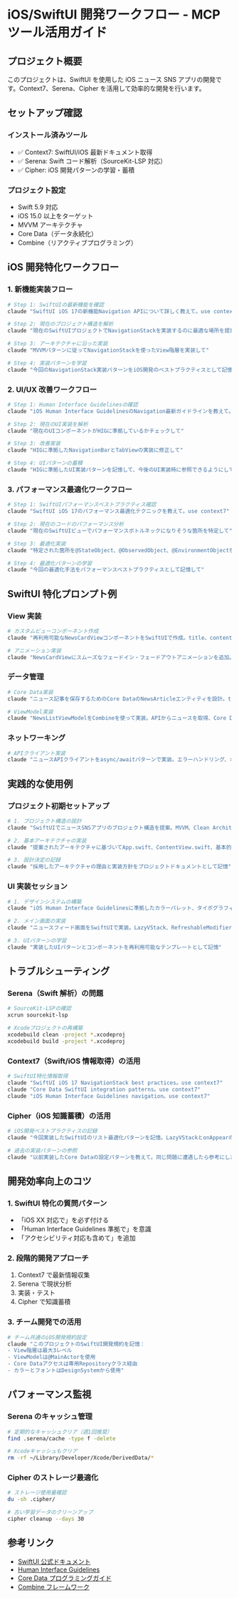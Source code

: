 # iOS/SwiftUI 開発ワークフロー - MCP ツール活用ガイド

## プロジェクト概要

このプロジェクトは、SwiftUI を使用した iOS ニュース SNS アプリの開発です。Context7、Serena、Cipher を活用して効率的な開発を行います。

## セットアップ確認

### インストール済みツール

- ✅ Context7: SwiftUI/iOS 最新ドキュメント取得
- ✅ Serena: Swift コード解析（SourceKit-LSP 対応）
- ✅ Cipher: iOS 開発パターンの学習・蓄積

### プロジェクト設定

- Swift 5.9 対応
- iOS 15.0 以上をターゲット
- MVVM アーキテクチャ
- Core Data（データ永続化）
- Combine（リアクティブプログラミング）

## iOS 開発特化ワークフロー

### 1. 新機能実装フロー

```bash
# Step 1: SwiftUIの最新機能を確認
claude "SwiftUI iOS 17の新機能Navigation APIについて詳しく教えて。use context7"

# Step 2: 現在のプロジェクト構造を解析
claude "現在のSwiftUIプロジェクトでNavigationStackを実装するのに最適な場所を提案して"

# Step 3: アーキテクチャに沿った実装
claude "MVVMパターンに従ってNavigationStackを使ったView階層を実装して"

# Step 4: 実装パターンを学習
claude "今回のNavigationStack実装パターンをiOS開発のベストプラクティスとして記憶して"
```

### 2. UI/UX 改善ワークフロー

```bash
# Step 1: Human Interface Guidelinesの確認
claude "iOS Human Interface GuidelinesのNavigation最新ガイドラインを教えて。use context7"

# Step 2: 現在のUI実装を解析
claude "現在のUIコンポーネントがHIGに準拠しているかチェックして"

# Step 3: 改善実装
claude "HIGに準拠したNavigationBarとTabViewの実装に修正して"

# Step 4: UIパターンの蓄積
claude "HIGに準拠したUI実装パターンを記憶して、今後のUI実装時に参照できるようにして"
```

### 3. パフォーマンス最適化ワークフロー

```bash
# Step 1: SwiftUIパフォーマンスベストプラクティス確認
claude "SwiftUI iOS 17のパフォーマンス最適化テクニックを教えて。use context7"

# Step 2: 現在のコードのパフォーマンス分析
claude "現在のSwiftUIビューでパフォーマンスボトルネックになりそうな箇所を特定して"

# Step 3: 最適化実装
claude "特定された箇所を@StateObject、@ObservedObject、@EnvironmentObjectを適切に使い分けて最適化して"

# Step 4: 最適化パターンの学習
claude "今回の最適化手法をパフォーマンスベストプラクティスとして記憶して"
```

## SwiftUI 特化プロンプト例

### View 実装

```bash
# カスタムビューコンポーネント作成
claude "再利用可能なNewsCardViewコンポーネントをSwiftUIで作成。title、content、imageURL、publishedDateを表示し、タップアクションに対応。iOS 15対応でアクセシビリティも考慮して"

# アニメーション実装
claude "NewsCardViewにスムーズなフェードイン・フェードアウトアニメーションを追加。iOS 17のspring animationを使用して"
```

### データ管理

```bash
# Core Data実装
claude "ニュース記事を保存するためのCore DataのNewsArticleエンティティを設計。title、content、imageURL、publishedDate、isFavoriteフィールドを含む。SwiftUIのFetchRequestと連携"

# ViewModel実装
claude "NewsListViewModelをCombineを使って実装。APIからニュースを取得、Core Dataに保存、フィルタリング機能を含む。MVVM準拠"
```

### ネットワーキング

```bash
# APIクライアント実装
claude "ニュースAPIクライアントをasync/awaitパターンで実装。エラーハンドリング、キャッシング、リトライ機能を含む。iOS 15のURLSessionを活用"
```

## 実践的な使用例

### プロジェクト初期セットアップ

```bash
# 1. プロジェクト構造の設計
claude "SwiftUIでニュースSNSアプリのプロジェクト構造を提案。MVVM、Clean Architecture、フォルダ構成を含む"

# 2. 基本アーキテクチャの実装
claude "提案されたアーキテクチャに基づいてApp.swift、ContentView.swift、基本的なViewModelを実装"

# 3. 設計決定の記録
claude "採用したアーキテクチャの理由と実装方針をプロジェクトドキュメントとして記憶"
```

### UI 実装セッション

```bash
# 1. デザインシステムの構築
claude "iOS Human Interface Guidelinesに準拠したカラーパレット、タイポグラフィ、コンポーネントライブラリを設計"

# 2. メイン画面の実装
claude "ニュースフィード画面をSwiftUIで実装。LazyVStack、RefreshableModifier、Search機能を含む"

# 3. UIパターンの学習
claude "実装したUIパターンとコンポーネントを再利用可能なテンプレートとして記憶"
```

## トラブルシューティング

### Serena（Swift 解析）の問題

```bash
# SourceKit-LSPの確認
xcrun sourcekit-lsp

# Xcodeプロジェクトの再構築
xcodebuild clean -project *.xcodeproj
xcodebuild build -project *.xcodeproj
```

### Context7（Swift/iOS 情報取得）の活用

```bash
# SwiftUI特化情報取得
claude "SwiftUI iOS 17 NavigationStack best practices。use context7"
claude "Core Data SwiftUI integration patterns。use context7"
claude "iOS Human Interface Guidelines navigation。use context7"
```

### Cipher（iOS 知識蓄積）の活用

```bash
# iOS開発ベストプラクティスの記録
claude "今回実装したSwiftUIのリスト最適化パターンを記憶。LazyVStackとonAppearの組み合わせが効果的だった理由も含めて"

# 過去の実装パターンの参照
claude "以前実装したCore Dataの設定パターンを教えて。同じ問題に遭遇したら参考にしたい"
```

## 開発効率向上のコツ

### 1. SwiftUI 特化の質問パターン

- 「iOS XX 対応で」を必ず付ける
- 「Human Interface Guidelines 準拠で」を意識
- 「アクセシビリティ対応も含めて」を追加

### 2. 段階的開発アプローチ

1. Context7 で最新情報収集
2. Serena で現状分析
3. 実装・テスト
4. Cipher で知識蓄積

### 3. チーム開発での活用

```bash
# チーム共通のiOS開発規約設定
claude "このプロジェクトのSwiftUI開発規約を記憶：
- View階層は最大3レベル
- ViewModelは@MainActorを使用
- Core Dataアクセスは専用Repositoryクラス経由
- カラーとフォントはDesignSystemから使用"
```

## パフォーマンス監視

### Serena のキャッシュ管理

```bash
# 定期的なキャッシュクリア（週1回推奨）
find .serena/cache -type f -delete

# Xcodeキャッシュもクリア
rm -rf ~/Library/Developer/Xcode/DerivedData/*
```

### Cipher のストレージ最適化

```bash
# ストレージ使用量確認
du -sh .cipher/

# 古い学習データのクリーンアップ
cipher cleanup --days 30
```

## 参考リンク

- [SwiftUI 公式ドキュメント](https://developer.apple.com/documentation/swiftui)
- [Human Interface Guidelines](https://developer.apple.com/design/human-interface-guidelines/)
- [Core Data プログラミングガイド](https://developer.apple.com/documentation/coredata)
- [Combine フレームワーク](https://developer.apple.com/documentation/combine)
